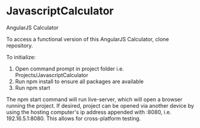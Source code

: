 # JavascriptCalculator
AngularJS Calculator

To access a functional version of this AngularJS Calculator, clone repository.

To initialize:

1. Open command prompt in project folder i.e. Projects/JavascriptCalculator
2. Run npm install to ensure all packages are available
3. Run npm start

The npm start command will run live-server, which will open a browser running the project. If desired, project can be opened via another device by using the hosting computer's ip address appended with :8080, i.e. 192.16.5.1:8080. This allows for cross-platform testing.
